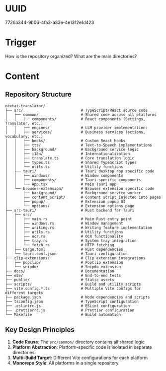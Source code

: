 # UUID
7726a344-9b06-4fa3-a83e-4e1312e1d423

# Trigger
How is the repository organized? What are the main directories?

# Content
## Repository Structure

```
nextai-translator/
├── src/                          # TypeScript/React source code
│   ├── common/                   # Shared code across all platforms
│   │   ├── components/           # React components (Settings, Translator, etc.)
│   │   ├── engines/              # LLM provider implementations
│   │   ├── services/             # Business services (actions, vocabulary, etc.)
│   │   ├── hooks/                # Custom React hooks
│   │   ├── tts/                  # Text-to-Speech implementations
│   │   ├── background/           # Background service logic
│   │   ├── i18n/                 # Internationalization
│   │   ├── translate.ts          # Core translation logic
│   │   ├── types.ts              # Shared TypeScript types
│   │   └── utils.ts              # Utility functions
│   ├── tauri/                    # Tauri desktop app specific code
│   │   ├── windows/              # Window components
│   │   ├── components/           # Tauri-specific components
│   │   └── App.tsx               # Main Tauri app
│   └── browser-extension/        # Browser extension specific code
│       ├── background/           # Background service worker
│       ├── content_script/       # Content script injected into pages
│       ├── popup/                # Extension popup UI
│       └── options/              # Extension options page
├── src-tauri/                    # Rust backend for Tauri
│   ├── src/
│   │   ├── main.rs               # Main Rust entry point
│   │   ├── windows.rs            # Window management
│   │   ├── writing.rs            # Writing feature implementation
│   │   ├── utils.rs              # Utility functions
│   │   ├── ocr.rs                # OCR functionality
│   │   ├── tray.rs               # System tray integration
│   │   └── fetch.rs              # HTTP fetching
│   ├── Cargo.toml                # Rust dependencies
│   └── tauri.conf.json           # Tauri configuration
├── clip-extensions/              # Clip extension integrations
│   ├── popclip/                  # PopClip extension
│   └── snipdo/                   # Snipdo extension
├── docs/                         # Documentation
├── e2e/                          # End-to-end tests
├── public/                       # Static assets
├── scripts/                      # Build and utility scripts
├── vite.config.*.ts              # Multiple Vite configs for different targets
├── package.json                  # Node dependencies and scripts
├── tsconfig.json                 # TypeScript configuration
├── .eslintrc.js                  # ESLint configuration
├── .prettierrc.js                # Prettier configuration
└── Makefile                      # Build automation
```

## Key Design Principles

1. **Code Reuse**: The `src/common/` directory contains all shared logic
2. **Platform Abstraction**: Platform-specific code is isolated in separate directories
3. **Multi-Build Target**: Different Vite configurations for each platform
4. **Monorepo Style**: All platforms in a single repository